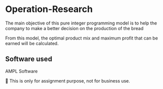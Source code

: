 # Operation-Research
The main objective of this pure integer programming model is to help the company to make a better decision on the production of the bread

From this model, the optimal product mix and maximum profit that can be earned will be calculated.

## Software used
AMPL Software

📙 This is only for assignment purpose, not for business use.
